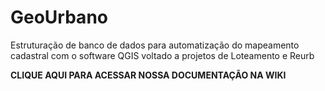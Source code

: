 # GeoUrbano
Estruturação de banco de dados para automatização do mapeamento cadastral com o software QGIS voltado a projetos de Loteamento e Reurb

<b>CLIQUE AQUI PARA ACESSAR NOSSA DOCUMENTAÇÃO NA WIKI</b>
